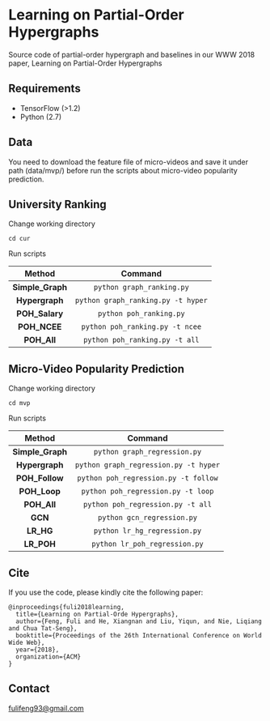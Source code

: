 # Learning on Partial-Order Hypergraphs
Source code of partial-order hypergraph and baselines in our WWW 2018 paper, Learning on Partial-Order Hypergraphs

## Requirements

* TensorFlow (>1.2)
* Python (2.7)

## Data

You need to download the feature file of micro-videos and save it under path (data/mvp/) before run the scripts about micro-video popularity prediction.

## University Ranking

Change working directory

```
cd cur
```

Run scripts

| Method | Command |
| :-----------: | :-----------: |
| **Simple_Graph** | ```python graph_ranking.py``` |
| **Hypergraph** | ```python graph_ranking.py -t hyper``` |
| **POH_Salary** | ```python poh_ranking.py``` |
| **POH_NCEE** | ```python poh_ranking.py -t ncee``` |
| **POH_All** | ```python poh_ranking.py -t all``` |

## Micro-Video Popularity Prediction

Change working directory

```
cd mvp
```

Run scripts

| Method | Command |
| :-----------: | :-----------: |
| **Simple_Graph** | ```python graph_regression.py``` |
| **Hypergraph** | ```python graph_regression.py -t hyper``` |
| **POH_Follow** | ```python poh_regression.py -t follow``` |
| **POH_Loop** | ```python poh_regression.py -t loop``` |
| **POH_All** | ```python poh_regression.py -t all``` |
| **GCN** | ```python gcn_regression.py``` |
| **LR_HG** | ```python lr_hg_regression.py``` |
| **LR_POH** | ```python lr_poh_regression.py``` |

## Cite

If you use the code, please kindly cite the following paper:
```
@inproceedings{fuli2018learning,
  title={Learning on Partial-Orde Hypergraphs},
  author={Feng, Fuli and He, Xiangnan and Liu, Yiqun, and Nie, Liqiang and Chua Tat-Seng},
  booktitle={Proceedings of the 26th International Conference on World Wide Web},
  year={2018},
  organization={ACM}
}
```

## Contact

fulifeng93@gmail.com
